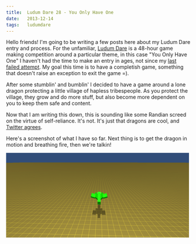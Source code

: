 ```yaml
---
title:  Ludum Dare 28 - You Only Have One
date:   2013-12-14
tags:   ludumdare
---
```


Hello friends! I'm going to be writing a few posts here about my Ludum Dare entry and process. For the unfamiliar, [Ludum Dare](http://www.ludumdare.com/compo/) is a 48-hour game making competition around a particular theme, in this case "You Only Have One" I haven't had the time to make an entry in ages, not since my [last failed attempt](http://scoopsy.com/ld23-its-over-a-postmortem). My goal this time is to have a completish game, something that doesn't raise an exception to exit the game =). 

After some stumblin' and bumblin' I decided to have a game around a lone dragon protecting a little village of hapless tribespeople. As you protect the village, they grow and do more stuff, but also become more dependent on you to keep them safe and content.

Now that I am writing this down, this is sounding like some Randian screed on the virtue of self-reliance. It's not. It's just that dragons are cool, and [Twitter agrees](https://twitter.com/citizenparker/status/411861942567833600).

Here's a screenshot of what I have so far. Next thing is to get the dragon in motion and breathing fire, then we're talkin!

![](/images/2013-12-14-start.png)